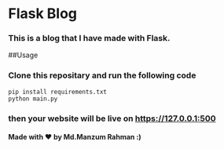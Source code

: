 # Flask Blog

### This is a blog that I have made with Flask.


##Usage
### Clone this repositary and run the following code
 ```bash:
pip install requirements.txt
python main.py
```
###  then your website will be live on https://127.0.0.1:500

#### Made with ❤ by Md.Manzum Rahman :)
